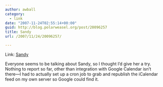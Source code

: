 ```yaml
---
author: awball
category:
  - link
date: "2007-11-24T02:55:14+00:00"
guid: http://blog.polarweasel.org/post/20096257
title: Sandy
url: /2007/11/24/20096257/

---
```

Link: [Sandy](http://iwantsandy.com/)

Everyone seems to be talking about Sandy, so I thought I’d give her a try. Nothing to report so far, other than integration with Google Calendar isn’t there&mdash;I had to actually set up a cron job to grab and republish the iCalendar feed on my own server so Google could find it.
